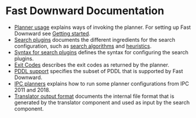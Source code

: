 # Fast Downward Documentation

  -  [Planner usage](planner-usage.md) explains ways of invoking the
     planner. For setting up Fast Downward see [Getting started](quick-start.md).
  -  [Search plugins](search/index.md) documents the different ingredients for the
     search configuration, such as [search algorithms](search/SearchAlgorithm.md) and [heuristics](search/Evaluator.md).
  -  [Syntax for search plugins](search-plugin-syntax.md) defines the syntax for configuring the search
     plugins.
  -  [Exit Codes](exit-codes.md) describes the exit codes as returned by the
     planner.
  -  [PDDL support](pddl-support.md) specifies the subset of PDDL that is
     supported by Fast Downward.
  -  [IPC planners](ipc-planners.md) explains how to run some planner
     configurations from IPC 2011 and 2018.
  -  [Translator output format](translator-output-format.md) documents the
     internal file format that is generated by the translator component and
     used as input by the search component.